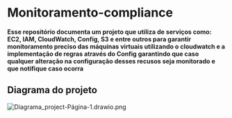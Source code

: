 # Monitoramento-compliance
**Esse repositório documenta um projeto que utiliza de serviços como: EC2, IAM, CloudWatch, Config, S3 e entre outros para garantir monitoramento preciso das máquinas virtuais utilizando o cloudwatch e a implementação de regras através do Config garantindo que caso qualquer alteração na configuração desses recusos seja monitorado e que notifique caso ocorra**

## **Diagrama do projeto**

   ![Diagrama_project-Página-1.drawio.png](https://github.com/Jeff01875/Monitoramento_compliance-/blob/main/Diagrama_project-P%C3%A1gina-1.drawio.png)
